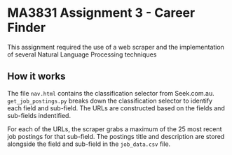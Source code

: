 # MA3831 Assignment 3 - Career Finder
This assignment required the use of a web scraper and the implementation of several Natural Language Processing techniques

## How it works
The file ```nav.html``` contains the classification selector from Seek.com.au.
```get_job_postings.py``` breaks down the classification selector to identify each field and sub-field.
The URLs are constructed based on the fields and sub-fields indentified.

For each of the URLs, the scraper grabs a maximum of the 25 most recent job postings for that sub-field.
The postings title and description are stored alongside the field and sub-field in the ```job_data.csv``` file.


